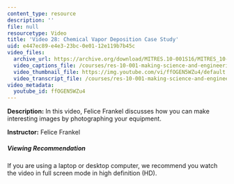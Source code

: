 ```yaml
---
content_type: resource
description: ''
file: null
resourcetype: Video
title: 'Video 28: Chemical Vapor Deposition Case Study'
uid: e447ec89-e4e3-23bc-0e01-12e119b7b45c
video_files:
  archive_url: https://archive.org/download/MITRES.10-001S16/MITRES_10-001S16_Track33_300k.mp4
  video_captions_file: /courses/res-10-001-making-science-and-engineering-pictures-a-practical-guide-to-presenting-your-work-spring-2016/97c8b002324c5f17b0ebd5fe0343e657_ffOGEN5WZu4.vtt
  video_thumbnail_file: https://img.youtube.com/vi/ffOGEN5WZu4/default.jpg
  video_transcript_file: /courses/res-10-001-making-science-and-engineering-pictures-a-practical-guide-to-presenting-your-work-spring-2016/25c51fa3dc8e493a35199930fa1381a4_ffOGEN5WZu4.pdf
video_metadata:
  youtube_id: ffOGEN5WZu4
---
```


**Description:** In this video, Felice Frankel discusses how you can make interesting images by photographing your equipment.

**Instructor:** Felice Frankel

##### Viewing Recommendation

If you are using a laptop or desktop computer, we recommend you watch the video in full screen mode in high definition (HD).